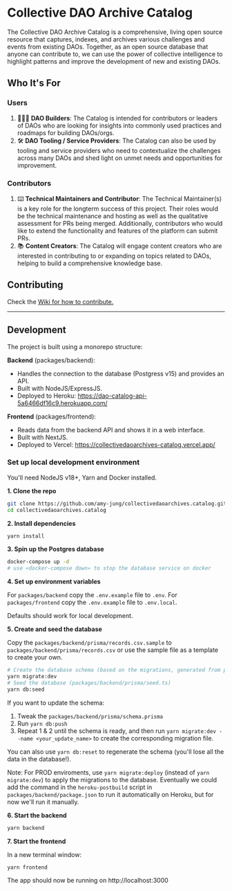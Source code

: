 # Collective DAO Archive Catalog
The Collective DAO Archive Catalog is a comprehensive, living open source resource that captures, indexes, and archives various challenges and events from existing DAOs. Together, as an open source database that anyone can contribute to, we can use the power of collective intelligence to highlight patterns and improve the development of new and existing DAOs.

## Who It's For

### Users
1. 👷🏻‍♀️ **DAO Builders**: The Catalog is intended for contributors or leaders of DAOs who are looking for insights into commonly used practices and roadmaps for building DAOs/orgs.
2. 🛠 **DAO Tooling / Service Providers**: The Catalog can also be used by tooling and service providers who need to contextualize the challenges across many DAOs and shed light on unmet needs and opportunities for improvement.

### Contributors
1. ⌨️ **Technical Maintainers and Contributor**: The Technical Maintainer(s) is a key role for the longterm success of this project. Their roles would be the technical maintenance and hosting as well as the qualitative assessment for PRs being merged. Additionally, contributors who would like to extend the functionality and features of the platform can submit PRs.
2. 📚 **Content Creators**:  The Catalog will engage content creators who are interested in contributing to or expanding on topics related to DAOs, helping to build a comprehensive knowledge base.


## Contributing
Check the [Wiki for how to contribute.](https://github.com/amy-jung/daocollective.archives/wiki/Contributing)

---

## Development

The project is built using a monorepo structure:

**Backend** (packages/backend):
- Handles the connection to the database (Postgress v15) and provides an API.
- Built with NodeJS/ExpressJS.
- Deployed to Heroku: https://dao-catalog-api-5a6466df16c9.herokuapp.com/

**Frontend** (packages/frontend):
- Reads data from the backend API and shows it in a web interface.
- Built with NextJS.
- Deployed to Vercel: https://collectivedaoarchives-catalog.vercel.app/

### Set up local development environment

You'll need NodeJS v18+, Yarn and Docker installed.

**1. Clone the repo**
```bash
git clone https://github.com/amy-jung/collectivedaoarchives.catalog.git
cd collectivedaoarchives.catalog
```

**2. Install dependencies**
```bash
yarn install
```

**3. Spin up the Postgres database**
```bash
docker-compose up -d
# use «docker-compose down» to stop the database service on docker
```

**4. Set up environment variables**

For `packages/backend` copy the `.env.example` file to `.env`.
For `packages/frontend` copy the `.env.example` file to `.env.local`.

Defaults should work for local development.

**5. Create and seed the database**

Copy the `packages/backend/prisma/records.csv.sample` to `packages/backend/prisma/records.csv` or use the sample file as a template to create your own.

```bash
# Create the database schema (based on the migrations, generated from packages/backend/prisma/schema.prisma)
yarn migrate:dev
# Seed the database (packages/backend/prisma/seed.ts)
yarn db:seed
```

If you want to update the schema:
1. Tweak the `packages/backend/prisma/schema.prisma`
2. Run `yarn db:push`
3. Repeat 1 & 2 until the schema is ready, and then run `yarn migrate:dev --name <your_update_name>` to create the corresponding migration file.

You can also use `yarn db:reset` to regenerate the schema (you'll lose all the data in the database!).

Note: For PROD enviroments, use `yarn migrate:deploy` (instead of `yarn migrate:dev`) to apply the migrations to the database.
Eventually we could add the command in the `heroku-postbuild` script in `packages/backend/package.json` to run it automatically on Heroku, but for now we'll run it manually.

**6. Start the backend**
```bash
yarn backend
```

**7. Start the frontend**

In a new terminal window:

```bash
yarn frontend
```

The app should now be running on http://localhost:3000
